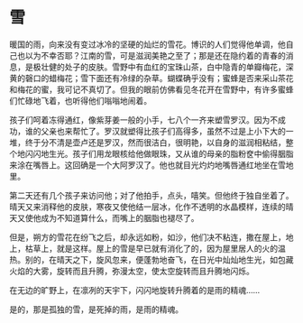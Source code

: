 # 雪

暖国的雨，向来没有变过冰冷的坚硬的灿烂的雪花。博识的人们觉得他单调，他自己也以为不幸否耶？江南的雪，可是滋润美艳之至了；那是还在隐约着的青春的消息，是极壮健的处子的皮肤。雪野中有血红的宝珠山茶，白中隐青的单瓣梅花，深黄的磬口的蜡梅花；雪下面还有冷绿的杂草。蝴蝶确乎没有；蜜蜂是否来采山茶花和梅花的蜜，我可记不真切了。但我的眼前仿佛看见冬花开在雪野中，有许多蜜蜂们忙碌地飞着，也听得他们嗡嗡地闹着。

孩子们呵着冻得通红，像紫芽姜一般的小手，七八个一齐来塑雪罗汉。因为不成功，谁的父亲也来帮忙了。罗汉就塑得比孩子们高得多，虽然不过是上小下大的一堆，终于分不清是壶卢还是罗汉，然而很洁白，很明艳，以自身的滋润相粘结，整个地闪闪地生光。孩子们用龙眼核给他做眼珠，又从谁的母亲的脂粉奁中偷得胭脂来涂在嘴唇上。这回确是一个大阿罗汉了。他也就目光灼灼地嘴唇通红地坐在雪地里。

第二天还有几个孩子来访问他；对了他拍手，点头，嘻笑。但他终于独自坐着了。晴天又来消释他的皮肤，寒夜又使他结一层冰，化作不透明的水晶模样，连续的晴天又使他成为不知道算什么，而嘴上的胭脂也褪尽了。

但是，朔方的雪花在纷飞之后，却永远如粉，如沙，他们决不粘连，撒在屋上，地上，枯草上，就是这样。屋上的雪是早已就有消化了的，因为屋里居人的火的温热。别的，在晴天之下，旋风忽来，便蓬勃地奋飞，在日光中灿灿地生光，如包藏火焰的大雾，旋转而且升腾，弥漫太空，使太空旋转而且升腾地闪烁。

在无边的旷野上，在凛冽的天宇下，闪闪地旋转升腾着的是雨的精魂……

是的，那是孤独的雪，是死掉的雨，是雨的精魂。
